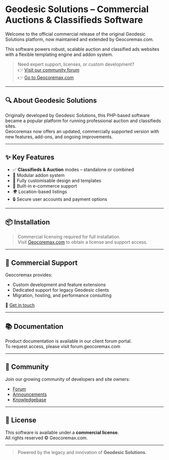 # Geodesic Solutions – Commercial Auctions & Classifieds Software

Welcome to the official commercial release of the original Geodesic Solutions platform, now maintained and extended by Geocoremax.com.

This software powers robust, scalable auction and classified ads websites with a flexible templating engine and addon system.

> Need expert support, licenses, or custom development?  
> 👉 [Visit our community forum](https://forum.geocoremax.com)  
> 👉 [Go to Geocoremax.com](https://geocoremax.com)

---

## 🔍 About Geodesic Solutions

Originally developed by Geodesic Solutions, this PHP-based software became a popular platform for running professional auction and classifieds sites.  
Geocoremax now offers an updated, commercially supported version with new features, add-ons, and ongoing improvements.

---

## ✨ Key Features

- ✅ **Classifieds & Auction** modes – standalone or combined
- 🔌 Modular addon system
- 🎨 Fully customisable design and templates
- 🛒 Built-in e-commerce support
- 🌍 Location-based listings
- 🔒 Secure user accounts and payment options

---

## 📦 Installation

> Commercial licensing required for full installation.  
> Visit [Geocoremax.com](https://geocoremax.com) to obtain a license and support access.

---

## 💼 Commercial Support

Geocoremax provides:
- Custom development and feature extensions
- Dedicated support for legacy Geodesic clients
- Migration, hosting, and performance consulting

🔗 [Get in touch](https://geocoremax.com/contact)

---

## 📚 Documentation

Product documentation is available in our client forum portal.  
To request access, please visit forum.geocoremax.com

---

## 💬 Community

Join our growing community of developers and site owners:
- [Forum](https://forum.geocoremax.com)
- [Announcements](https://geocoremax.com/blog)
- [Knowledgebase](https://geocoremax.com/help)

---

## 📄 License

This software is available under a **commercial license**.  
All rights reserved © Geocoremax.com.

---

> Powered by the legacy and innovation of **Geodesic Solutions**.


